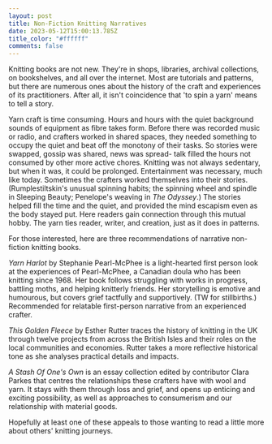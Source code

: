 ```yaml
---
layout: post
title: Non-Fiction Knitting Narratives
date: 2023-05-12T15:00:13.785Z
title_color: "#ffffff"
comments: false
---
```

K﻿nitting books are not new. They're in shops, libraries, archival collections, on bookshelves, and all over the internet. Most are tutorials and patterns, but there are numerous ones about the history of the craft and experiences of its practitioners. After all, it isn't coincidence that 'to spin a yarn' means to tell a story. 

Y﻿arn craft is time consuming. Hours and hours with the quiet background sounds of equipment as fibre takes form. Before there was recorded music or radio, and crafters worked in shared spaces, they needed something to occupy the quiet and beat off the monotony of their tasks. So stories were swapped, gossip was shared, news was spread- talk filled the hours not consumed by other more active chores. Knitting was not always sedentary, but when it was, it could be prolonged. Entertainment was necessary, much like today. Sometimes the crafters worked themselves into their stories. (Rumplestiltskin's unusual spinning habits; the spinning wheel and spindle in Sleeping Beauty; Penelope's weaving in *The Odyssey*.) The stories helped fill the time and the quiet, and provided the mind escapism even as the body stayed put. Here readers gain connection through this mutual hobby. The yarn ties reader, writer, and creation, just as it does in patterns.

For those interested, here are three recommendations of narrative non-fiction knitting books.

*Yarn Harlot* by Stephanie Pearl-McPhee is a light-hearted first person look at the experiences of Pearl-McPhee, a Canadian doula who has been knitting since 1968. Her book follows struggling with works in progress, battling moths, and helping knitterly friends. Her storytelling is emotive and humourous, but covers grief tactfully and supportively. (TW for stillbirths.) Recommended for relatable first-person narrative from an experienced crafter.

*T﻿his Golden Fleece* by Esther Rutter traces the history of knitting in the UK through twelve projects from across the British Isles and their roles on the local communities and economies. Rutter takes a more reflective historical tone as she analyses practical details and impacts.

*A﻿ Stash Of One's Own* is an essay collection edited by contributor Clara Parkes that centres the relationships these crafters have with wool and yarn. It stays with them through loss and grief, and opens up enticing and exciting possibility, as well as approaches to consumerism and our relationship with material goods.

H﻿opefully at least one of these appeals to those wanting to read a little more about others' knitting journeys.